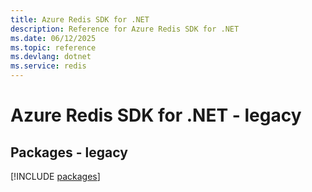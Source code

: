 ```yaml
---
title: Azure Redis SDK for .NET
description: Reference for Azure Redis SDK for .NET
ms.date: 06/12/2025
ms.topic: reference
ms.devlang: dotnet
ms.service: redis
---
```

# Azure Redis SDK for .NET - legacy
## Packages - legacy
[!INCLUDE [packages](redis-index.md)]